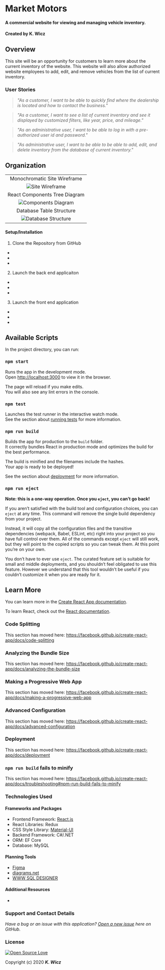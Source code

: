 # Market Motors

#### A commercial website for viewing and managing vehicle inventory.

#### Created by K. Wicz

## Overview

This site will be an opportunity for customers to learn more about the current inventory of the website.  This website will also allow authorized website employees to add, edit, and remove vehicles from the list of current inventory.

### User Stories

> _"As a customer, I want to be able to quickly find where the dealership is located and how to contact the business."_

> _"As a customer, I want to see a list of current inventory and see it displayed by customized filters, like year, price, and mileage."_

> _"As an administrative user, I want to be able to log in with a pre-authorized user id and password."_

>_"As administrative user, I want to be able to be able to add, edit, and delete inventory from the database of current inventory."_

## Organization

||
|:---:|
|Monochromatic Site Wireframe|
|![Site Wireframe](./marketMotorsWireframe.png)
|React Components Tree Diagram|
|![Components Diagram](./marketMotorsComponents.png)|
|Database Table Structure|
|![Database Structure](./db_tables.png)|



#### Setup/Installation

1. Clone the Repository from GitHub
* 
*
*


2. Launch the back end applicaiton
*
*
*

3. Launch the front end application
*
*
*


## Available Scripts

In the project directory, you can run:

### `npm start`

Runs the app in the development mode.<br />
Open [http://localhost:3000](http://localhost:3000) to view it in the browser.

The page will reload if you make edits.<br />
You will also see any lint errors in the console.

### `npm test`

Launches the test runner in the interactive watch mode.<br />
See the section about [running tests](https://facebook.github.io/create-react-app/docs/running-tests) for more information.

### `npm run build`

Builds the app for production to the `build` folder.<br />
It correctly bundles React in production mode and optimizes the build for the best performance.

The build is minified and the filenames include the hashes.<br />
Your app is ready to be deployed!

See the section about [deployment](https://facebook.github.io/create-react-app/docs/deployment) for more information.

### `npm run eject`

**Note: this is a one-way operation. Once you `eject`, you can’t go back!**

If you aren’t satisfied with the build tool and configuration choices, you can `eject` at any time. This command will remove the single build dependency from your project.

Instead, it will copy all the configuration files and the transitive dependencies (webpack, Babel, ESLint, etc) right into your project so you have full control over them. All of the commands except `eject` will still work, but they will point to the copied scripts so you can tweak them. At this point you’re on your own.

You don’t have to ever use `eject`. The curated feature set is suitable for small and middle deployments, and you shouldn’t feel obligated to use this feature. However we understand that this tool wouldn’t be useful if you couldn’t customize it when you are ready for it.

## Learn More

You can learn more in the [Create React App documentation](https://facebook.github.io/create-react-app/docs/getting-started).

To learn React, check out the [React documentation](https://reactjs.org/).

### Code Splitting

This section has moved here: https://facebook.github.io/create-react-app/docs/code-splitting

### Analyzing the Bundle Size

This section has moved here: https://facebook.github.io/create-react-app/docs/analyzing-the-bundle-size

### Making a Progressive Web App

This section has moved here: https://facebook.github.io/create-react-app/docs/making-a-progressive-web-app

### Advanced Configuration

This section has moved here: https://facebook.github.io/create-react-app/docs/advanced-configuration

### Deployment

This section has moved here: https://facebook.github.io/create-react-app/docs/deployment

### `npm run build` fails to minify

This section has moved here: https://facebook.github.io/create-react-app/docs/troubleshooting#npm-run-build-fails-to-minify

### Technologies Used

#### Frameworks and Packages
* Frontend Framework: [React.js](https://reactjs.org/)
* React Libraries: Redux
* CSS Style Library: [Material-UI](https://material-ui.com/)
* Backend Framework: C#/.NET
* ORM: EF Core
* Database: MySQL

#### Planning Tools
* [Figma](https://www.figma.com/)
* [diagrams.net](https://www.diagrams.net/)
* [WWW SQL DESIGNER](https://ondras.zarovi.cz/sql/demo/)

#### Additional Resources
* 

### Support and Contact Details
_Have a bug or an issue with this application? [Open a new issue](https://github.com/kwicz/market-motors/issues) here on GitHub._

### License

[![Open Source Love](https://badges.frapsoft.com/os/mit/mit.svg?v=102)](LICENSE)

Copyright (c) 2020 **_K. Wicz_**